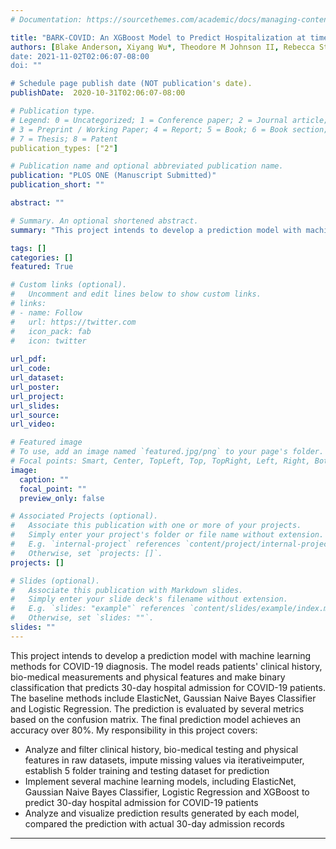 ```yaml
---
# Documentation: https://sourcethemes.com/academic/docs/managing-content/

title: "BARK-COVID: An XGBoost Model to Predict Hospitalization at time of COVID-19 Diagnosis"
authors: [Blake Anderson, Xiyang Wu*, Theodore M Johnson II, Rebecca Steinberg, Amit Shah, James O'Keefe, Rishikesan Kamaleswaran]
date: 2021-11-02T02:06:07-08:00
doi: ""

# Schedule page publish date (NOT publication's date).
publishDate:  2020-10-31T02:06:07-08:00

# Publication type.
# Legend: 0 = Uncategorized; 1 = Conference paper; 2 = Journal article;
# 3 = Preprint / Working Paper; 4 = Report; 5 = Book; 6 = Book section;
# 7 = Thesis; 8 = Patent
publication_types: ["2"]

# Publication name and optional abbreviated publication name.
publication: "PLOS ONE (Manuscript Submitted)"
publication_short: ""

abstract: ""

# Summary. An optional shortened abstract.
summary: "This project intends to develop a prediction model with machine learning methods for COVID-19 diagnosis. The model reads patients' clinical history, bio-medical measurements and physical features and make binary classification that predicts 30-day hospital admission for COVID-19 patients. The baseline methods include ElasticNet, Gaussian Naive Bayes Classifier and Logistic Regression. The prediction is evaluated by several metrics based on the confusion matrix. The final prediction model achieves an accuracy over 80%."

tags: []
categories: []
featured: True

# Custom links (optional).
#   Uncomment and edit lines below to show custom links.
# links:
# - name: Follow
#   url: https://twitter.com
#   icon_pack: fab
#   icon: twitter
 
url_pdf: 
url_code:
url_dataset:
url_poster:
url_project:
url_slides: 
url_source:
url_video:

# Featured image
# To use, add an image named `featured.jpg/png` to your page's folder. 
# Focal points: Smart, Center, TopLeft, Top, TopRight, Left, Right, BottomLeft, Bottom, BottomRight.
image:
  caption: ""
  focal_point: ""
  preview_only: false

# Associated Projects (optional).
#   Associate this publication with one or more of your projects.
#   Simply enter your project's folder or file name without extension.
#   E.g. `internal-project` references `content/project/internal-project/index.md`.
#   Otherwise, set `projects: []`.
projects: []

# Slides (optional).
#   Associate this publication with Markdown slides.
#   Simply enter your slide deck's filename without extension.
#   E.g. `slides: "example"` references `content/slides/example/index.md`.
#   Otherwise, set `slides: ""`.
slides: ""
---
```

This project intends to develop a prediction model with machine learning methods for COVID-19 diagnosis. The model reads patients' clinical history, bio-medical measurements and physical features and make binary classification that predicts 30-day hospital admission for COVID-19 patients. The baseline methods include ElasticNet, Gaussian Naive Bayes Classifier and Logistic Regression. The prediction is evaluated by several metrics based on the confusion matrix. The final prediction model achieves an accuracy over 80%. My responsibility in this project covers:
 * Analyze and filter clinical history, bio-medical testing and physical features in raw datasets, impute missing values via iterativeimputer, establish 5 folder training and testing dataset for prediction
 * Implement several machine learning models, including ElasticNet, Gaussian Naive Bayes Classifier, Logistic Regression and XGBoost to predict 30-day hospital admission for COVID-19 patients
 * Analyze and visualize prediction results generated by each model, compared the prediction with actual 30-day admission records
---
